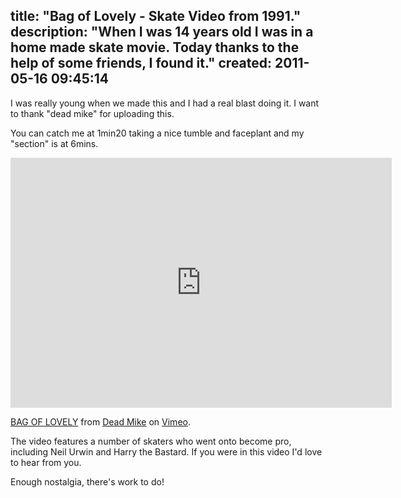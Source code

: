 title: "Bag of Lovely - Skate Video from 1991."
description: "When I was 14 years old I was in a home made skate movie. Today thanks to the help of some friends, I found it."
created: 2011-05-16 09:45:14
---

I was really young when we made this and I had a real blast doing it.  I want to thank "dead mike" for uploading this.

You can catch me at 1min20 taking a nice tumble and faceplant  and my "section" is at 6mins.

<iframe src="http://player.vimeo.com/video/23726101?title=0&amp;byline=0&amp;portrait=0" width="610" height="400" frameborder="0"></iframe><p><a href="http://vimeo.com/23726101">BAG OF LOVELY</a> from <a href="http://vimeo.com/user5608539">Dead Mike</a> on <a href="http://vimeo.com">Vimeo</a>.</p>

The video features a number of skaters who went onto become pro, including Neil Urwin and Harry the Bastard.  If you were in this video I'd love to hear from you.  

Enough nostalgia, there's work to do!

